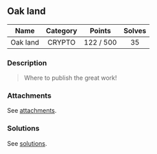 ## Oak land

|  Name  |  Category  |  Points  |  Solves  |
| :----: | :----: | :----: | :----: |
|  Oak land  |  CRYPTO  |  122 / 500  |  35  |

### Description
> Where to publish the great work!

### Attachments
See [attachments](https://github.com/roadicing/ctf-writeups/tree/main/2022/cryptoctf/oak-land/attachments).

### Solutions
See [solutions](https://github.com/roadicing/ctf-writeups/tree/main/2022/cryptoctf/oak-land/solutions).